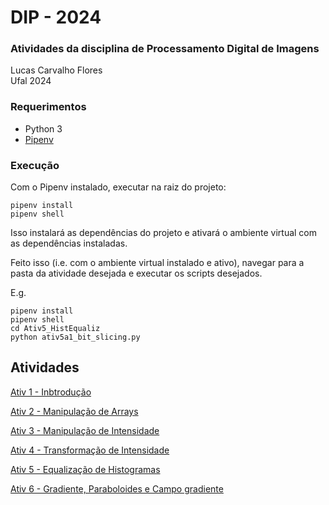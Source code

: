 # DIP - 2024

### Atividades da disciplina de Processamento Digital de Imagens

Lucas Carvalho Flores  
Ufal 2024

### Requerimentos

* Python 3
* [Pipenv](https://pipenv.pypa.io/en/latest/)

### Execução

Com o Pipenv instalado, executar na raiz do projeto:
```
pipenv install
pipenv shell
```
Isso instalará as dependências do projeto e ativará o ambiente virtual com as dependências instaladas.

Feito isso (i.e. com o ambiente virtual instalado e ativo), navegar para a pasta da atividade desejada e executar os scripts desejados.

E.g.
```
pipenv install
pipenv shell
cd Ativ5_HistEqualiz
python ativ5a1_bit_slicing.py
```

## Atividades

[Ativ 1 - Inbtrodução](Ativ1_Intro/)

[Ativ 2 - Manipulação de Arrays](Ativ2_ManipArrays/)

[Ativ 3 - Manipulação  de Intensidade](Ativ3_ManipIntensi/)

[Ativ 4 - Transformação de Intensidade](Ativ4_TransformIntensi/)

[Ativ 5 - Equalização de Histogramas](Ativ5_HistEqualiz/)

[Ativ 6 - Gradiente, Paraboloides e Campo gradiente](https://colab.research.google.com/drive/1Can01egAZs3b6U5mojp-0vYwXsu3m0Nx?usp=sharing)
